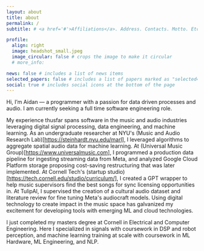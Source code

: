 ```yaml
---
layout: about
title: about
permalink: /
subtitle: # <a href='#'>Affiliations</a>. Address. Contacts. Motto. Etc.

profile:
  align: right
  image: headshot_small.jpeg
  image_circular: false # crops the image to make it circular
  # more_info:

news: false # includes a list of news items
selected_papers: false # includes a list of papers marked as "selected={true}"
social: true # includes social icons at the bottom of the page
---
```


Hi, I’m Aidan — a programmer with a passion for data driven processes and audio. I am currently seeking a full time software engineering role.

My experience thusfar spans software in the music and audio industries leveraging digital signal processing, data engineering, and machine learning. As an undergraduate researcher at NYU's (Music and Audio Research Lab)[https://steinhardt.nyu.edu/marl], I leveraged algorithms to aggregate spatial audio data for machine learning. At (Universal Music Group)[https://www.universalmusic.com], I programmed a production data pipeline for ingesting streaming data from Meta, and analyzed Google Cloud Platform storage proposing cost-saving restructuring that was later implemented. At Cornell Tech's (startup studio)[https://tech.cornell.edu/studio/curriculum/], I created a GPT wrapper to help music supervisors find the best songs for sync licensing opportunities in. At TulipAI, I supervised the creation of a cultural audio dataset and literature review for fine tuning Meta's audiocraft models. Using digital technology to create impact in the music space has galvanized my excitement for developing tools with emerging ML and cloud technologies.

I just completed my masters degree at Cornell in Electrical and Computer Engineering. Here I specialized in signals with coursework in DSP and robot perception, and machine learning training at scale with coursework in ML Hardware, ML Engineering, and NLP. 

<!-- Write your biography here. Tell the world about yourself. Link to your favorite [subreddit](http://reddit.com). You can put a picture in, too. The code is already in, just name your picture `prof_pic.jpg` and put it in the `img/` folder.

Put your address / P.O. box / other info right below your picture. You can also disable any of these elements by editing `profile` property of the YAML header of your `_pages/about.md`. Edit `_bibliography/papers.bib` and Jekyll will render your [publications page](/al-folio/publications/) automatically.

Link to your social media connections, too. This theme is set up to use [Font Awesome icons](https://fontawesome.com/) and [Academicons](https://jpswalsh.github.io/academicons/), like the ones below. Add your Facebook, Twitter, LinkedIn, Google Scholar, or just disable all of them. -->
